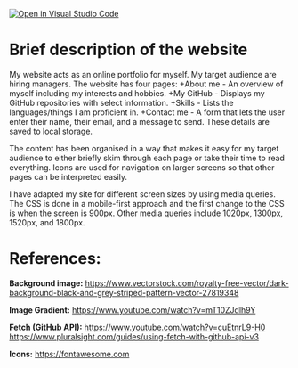 [![Open in Visual Studio Code](https://classroom.github.com/assets/open-in-vscode-c66648af7eb3fe8bc4f294546bfd86ef473780cde1dea487d3c4ff354943c9ae.svg)](https://classroom.github.com/online_ide?assignment_repo_id=9913200&assignment_repo_type=AssignmentRepo)
# Brief description of the website

My website acts as an online portfolio for myself. My target audience are hiring managers. The website has four pages:
+About me - An overview of myself including my interests and hobbies.
+My GitHub - Displays my GitHub repositories with select information.
+Skills - Lists the languages/things I am proficient in.
+Contact me - A form that lets the user enter their name, their email, and a message to send. These details are saved to local storage.

The content has been organised in a way that makes it easy for my target audience to either briefly skim through each page or take their time to read everything. Icons are used for navigation on larger screens so that other pages can be interpreted easily.

I have adapted my site for different screen sizes by using media queries. The CSS is done in a mobile-first approach and the first change to the CSS is when the screen is 900px. Other media queries include 1020px, 1300px, 1520px, and 1800px.

# References:
**Background image:** 
https://www.vectorstock.com/royalty-free-vector/dark-background-black-and-grey-striped-pattern-vector-27819348

**Image Gradient:**
https://www.youtube.com/watch?v=mT10ZJdlh9Y

**Fetch (GitHub API):**
https://www.youtube.com/watch?v=cuEtnrL9-H0
https://www.pluralsight.com/guides/using-fetch-with-github-api-v3

**Icons:**
https://fontawesome.com
